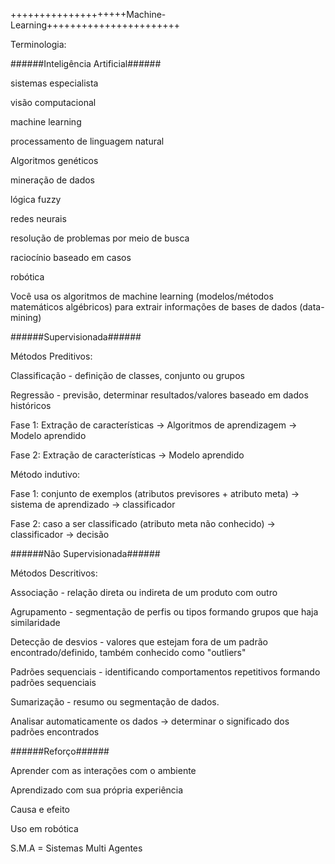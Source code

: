 ﻿++++++++++++++++++++Machine-Learning+++++++++++++++++++++++

Terminologia:

######Inteligência Artificial######

sistemas especialista

visão computacional

machine learning

processamento de linguagem natural

Algoritmos genéticos

mineração de dados

lógica fuzzy

redes neurais

resolução de problemas por meio de busca

raciocínio baseado em casos

robótica


Você usa os algoritmos de machine learning (modelos/métodos matemáticos algébricos) para extrair informações de bases de dados (data-mining)


######Supervisionada######

Métodos Preditivos:

Classificação - definição de classes, conjunto ou grupos

Regressão - previsão, determinar resultados/valores baseado em dados históricos

Fase 1: Extração de características -> Algoritmos de aprendizagem -> Modelo aprendido

Fase 2: Extração de características -> Modelo aprendido

Método indutivo:

Fase 1: conjunto de exemplos (atributos previsores + atributo meta) -> sistema de aprendizado -> classificador

Fase 2: caso a ser classificado (atributo meta não conhecido) -> classificador -> decisão


######Não Supervisionada######

Métodos Descritivos:

Associação - relação direta ou indireta de um produto com outro

Agrupamento - segmentação de perfis ou tipos formando grupos que haja similaridade

Detecção de desvios - valores que estejam fora de um padrão encontrado/definido, também conhecido como "outliers"

Padrões sequenciais - identificando comportamentos repetitivos formando padrões sequenciais

Sumarização - resumo ou segmentação de dados.


Analisar automaticamente os dados -> determinar o significado dos padrões encontrados


######Reforço######

Aprender com as interações com o ambiente

Aprendizado com sua própria experiência

Causa e efeito

Uso em robótica

S.M.A = Sistemas Multi Agentes





